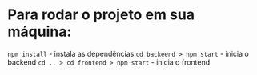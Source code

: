 # Para rodar o projeto em sua máquina:

`npm install` - instala as dependências
`cd backeend > npm start` - inicia o backend
`cd .. > cd frontend > npm start` - inicia o frontend
